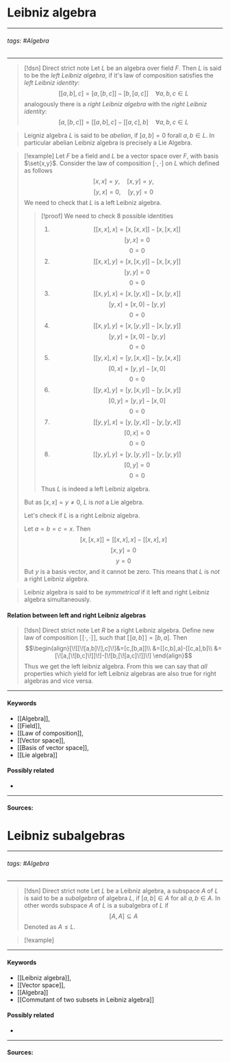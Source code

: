 # Leibniz algebra
***
###### tags: #Algebra 
***
>[!dsn] Direct strict note
>Let $L$ be an algebra over field $F$. Then $L$ is said to be the *left Leibniz algebra*, if it's law of composition satisfies the *left Leibniz identity*:
>$$[[a,b],c]=[a,[b,c]]-[b,[a,c]]\quad\forall a,b,c\in L$$
>analogously there is a *right Leibniz algebra* with the *right Leibniz identity*:
>$$[a,[b,c]]=[[a,b],c]-[[a,c],b]\quad\forall a,b,c\in L$$

>Leigniz algebra $L$ is said to be *abelian*, if $[a,b]=0$ forall $a,b\in L$. In particular abelian Leibniz algebra is precisely a Lie Algebra. 

>[!example] 
>Let $F$ be a field and $L$ be a vector space over $F$, with basis $\set{x,y}$. Consider the law of composition $[\cdot,\cdot]$ on $L$ which defined as follows
>$$[x,x]=y,\quad [x,y]=y,$$
>$$[y,x]=0,\quad [y,y]=0$$
>We need to check that $L$ is a left Leibniz algebra. 
>>[!proof] 
>>We need to check $8$ possible identities
>>1. $$[[x,x],x]=[x,[x,x]]-[x,[x,x]]$$
>>   $$[y,x]=0$$
>>   $$0=0$$
>>2. $$[[x,x],y]=[x,[x,y]]-[x,[x,y]]$$
>>   $$[y,y]=0$$
>>   $$0=0$$
>>3. $$[[x,y],x]=[x,[y,x]]-[x,[y,x]]$$
>>   $$[y,x]=[x,0]-[y,y]$$
>>   $$0=0$$
>>4. $$[[x,y],y]=[x,[y,y]]-[x,[y,y]]$$
>>   $$[y,y]=[x,0]-[y,y]$$
>>   $$0=0$$
>>5. $$[[y,x],x]=[y,[x,x]]-[y,[x,x]]$$
>>   $$[0,x]=[y,y]-[x,0]$$
>>   $$0=0$$
>>6. $$[[y,x],y]=[y,[x,y]]-[y,[x,y]]$$
>>   $$[0,y]=[y,y]-[x,0]$$
>>   $$0=0$$
>>7. $$[[y,y],x]=[y,[y,x]]-[y,[y,x]]$$
>>   $$[0,x]=0$$
>>   $$0=0$$
>>8. $$[[y,y],y]=[y,[y,y]]-[y,[y,y]]$$
>>   $$[0,y]=0$$
>>   $$0=0$$
>>
>>Thus $L$ is indeed a left Leibniz algebra. 
>
>But as $[x,x]=y\ne0$, $L$ is *not* a Lie algebra.
>
>Let's check if $L$ is a right Leibniz algebra.
>
>Let $a=b=c=x$. Then
>$$[x,[x,x]]=[[x,x],x]-[[x,x],x]$$
>$$[x,y]=0$$
>$$y=0$$
>But $y$ is a basis vector, and it cannot be zero. This means that $L$ is *not* a right Leibniz algebra.

>Leibniz algebra is said to be *symmetrical* if it left and right Leibniz algebra simultaneously.
#### Relation between left and right Leibniz algebras
>[!dsn] Direct strict note
>Let $R$ be a right Leibniz algebra. Define new law of composition $[\![\cdot,\cdot]\!]$, such that $[\![a,b]\!]=[b,a]$. Then
>$$\begin{align}[\![[\![a,b]\!],c]\!]&=[c,[b,a]]\\ &=[[c,b],a]-[[c,a],b]\\ &=[\![a,[\![b,c]\!]]\!]-[\![b,[\![a,c]\!]]\!] \end{align}$$
>Thus we get the left leibniz algebra. From this we can say that *all* properties which yield for left Leibniz algebras are also true for right algebras and vice versa.


***
#### Keywords
- [[Algebra]],
- [[Field]],
- [[Law of composition]],
- [[Vector space]],
- [[Basis of vector space]],
- [[Lie algebra]]
#### Possibly related
- 
***
#### Sources:

# Leibniz subalgebras
***
###### tags: #Algebra 
***
>[!dsn] Direct strict note
>Let $L$ be a Leibniz algebra, a subspace $A$ of $L$ is said to be a *subalgebra* of algebra $L$, if $[a,b]\in A$ for all $a,b\in A$. In other words subspace $A$ of $L$ is a subalgebra of $L$ if
>$$[A,A]\subseteq A$$
>Denoted as $A\le L$.

>[!example] 
>
***
#### Keywords
- [[Leibniz algebra]],
- [[Vector space]],
- [[Algebra]]
- [[Commutant of two subsets in Leibniz algebra]]
#### Possibly related
- 
***
#### Sources: